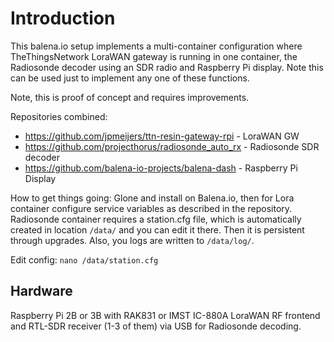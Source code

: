 # Introduction
This balena.io setup implements a multi-container configuration where TheThingsNetwork LoraWAN gateway is running in one container, the Radiosonde decoder using an SDR radio and Raspberry Pi display. Note this can be used just to implement any one of these functions.

Note, this is proof of concept and requires improvements.

Repositories combined:
 * https://github.com/jpmeijers/ttn-resin-gateway-rpi - LoraWAN GW
 * https://github.com/projecthorus/radiosonde_auto_rx - Radiosonde SDR decoder
 * https://github.com/balena-io-projects/balena-dash - Raspberry Pi Display

How to get things going: Glone and install on Balena.io, then for Lora container configure service variables as described in the repository. Radiosonde container requires a station.cfg file, which is automatically created in location `/data/` and you can edit it there. Then it is persistent through upgrades. Also, you logs are written to `/data/log/`.

Edit config: `nano /data/station.cfg`

## Hardware
Raspberry Pi 2B or 3B with RAK831 or IMST IC-880A LoraWAN RF frontend and RTL-SDR receiver (1-3 of them) via USB for Radiosonde decoding.
